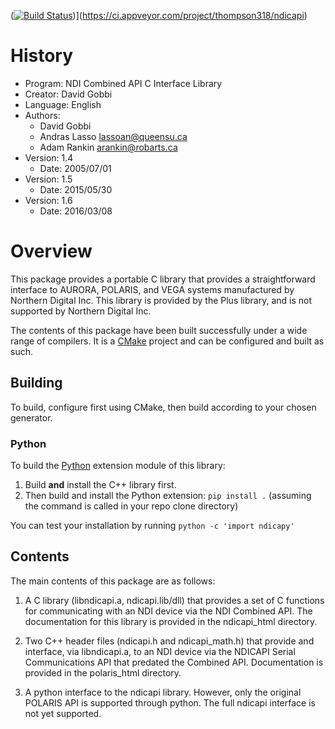 ([![Build Status](https://ci.appveyor.com/api/projects/status/5pm89ej732c1ekf0/branch/master)](https://ci.appveyor.com/project/MattClarkson/cmakecatchtemplate))](https://ci.appveyor.com/project/thompson318/ndicapi)

# History
* Program:   NDI Combined API C Interface Library
* Creator:   David Gobbi
* Language:  English
* Authors:    
  * David Gobbi
  * Andras Lasso <lassoan@queensu.ca>
  * Adam Rankin <arankin@robarts.ca>
* Version: 1.4
  * Date: 2005/07/01
* Version: 1.5
  * Date: 2015/05/30
* Version: 1.6
  * Date: 2016/03/08

# Overview

This package provides a portable C library that provides a straightforward interface to AURORA, POLARIS, and VEGA systems manufactured by Northern Digital Inc. This library is provided by the Plus library, and is not supported by Northern Digital Inc.

The contents of this package have been built successfully under a wide range of compilers. It is a [CMake](https://cmake.org/download/) project and can be configured and built as such.

## Building
To build, configure first using CMake, then build according to your chosen generator.

### Python
To build the [Python][python] extension module of this library:

1. Build **and** install the C++ library first.
1. Then build and install the Python extension: `pip install .` (assuming the command is called in your repo clone directory)

[python]: http://www.python.org

You can test your installation by running `python -c 'import ndicapy'`

## Contents
The main contents of this package are as follows:

1) A C library (libndicapi.a, ndicapi.lib/dll) that provides a set of C functions for communicating with an NDI device via the NDI Combined API.  The documentation for this library is provided in the ndicapi_html directory.

2) Two C++ header files (ndicapi.h and ndicapi_math.h) that provide and interface, via libndicapi.a, to an NDI device via the NDICAPI Serial Communications API that predated the Combined API. Documentation is provided in the polaris_html directory.

4) A python interface to the ndicapi library.  However, only the original POLARIS API is supported through python.  The full ndicapi interface is not yet supported.
